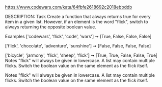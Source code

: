 https://www.codewars.com/kata/64fbfe2618692c2018ebbddb

DESCRIPTION:
Task
Create a function that always returns true for every item in a given list. However, if an element is the word "flick", switch to always returning the opposite boolean value.

Examples
['codewars', 'flick', 'code', 'wars'] ➞ [True, False, False, False]

['flick', 'chocolate', 'adventure', 'sunshine'] ➞ [False, False, False, False]

['bicycle', 'jarmony', 'flick', 'sheep', 'flick'] ➞ [True, True, False, False, True]
Notes
"flick" will always be given in lowercase.
A list may contain multiple flicks.
Switch the boolean value on the same element as the flick itself.

Notes
"flick" will always be given in lowercase.
A list may contain multiple flicks.
Switch the boolean value on the same element as the flick itself.